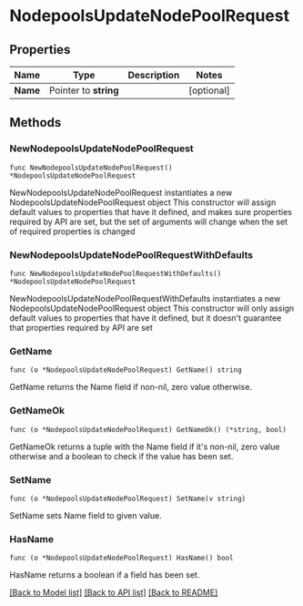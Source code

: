 # NodepoolsUpdateNodePoolRequest

## Properties

Name | Type | Description | Notes
------------ | ------------- | ------------- | -------------
**Name** | Pointer to **string** |  | [optional] 

## Methods

### NewNodepoolsUpdateNodePoolRequest

`func NewNodepoolsUpdateNodePoolRequest() *NodepoolsUpdateNodePoolRequest`

NewNodepoolsUpdateNodePoolRequest instantiates a new NodepoolsUpdateNodePoolRequest object
This constructor will assign default values to properties that have it defined,
and makes sure properties required by API are set, but the set of arguments
will change when the set of required properties is changed

### NewNodepoolsUpdateNodePoolRequestWithDefaults

`func NewNodepoolsUpdateNodePoolRequestWithDefaults() *NodepoolsUpdateNodePoolRequest`

NewNodepoolsUpdateNodePoolRequestWithDefaults instantiates a new NodepoolsUpdateNodePoolRequest object
This constructor will only assign default values to properties that have it defined,
but it doesn't guarantee that properties required by API are set

### GetName

`func (o *NodepoolsUpdateNodePoolRequest) GetName() string`

GetName returns the Name field if non-nil, zero value otherwise.

### GetNameOk

`func (o *NodepoolsUpdateNodePoolRequest) GetNameOk() (*string, bool)`

GetNameOk returns a tuple with the Name field if it's non-nil, zero value otherwise
and a boolean to check if the value has been set.

### SetName

`func (o *NodepoolsUpdateNodePoolRequest) SetName(v string)`

SetName sets Name field to given value.

### HasName

`func (o *NodepoolsUpdateNodePoolRequest) HasName() bool`

HasName returns a boolean if a field has been set.


[[Back to Model list]](../README.md#documentation-for-models) [[Back to API list]](../README.md#documentation-for-api-endpoints) [[Back to README]](../README.md)


